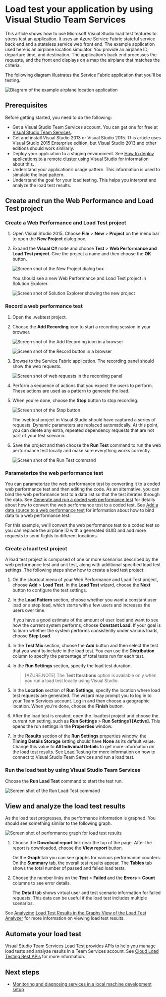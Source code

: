 <properties
    pageTitle="Load test your application by using Visual Studio Team Services | Microsoft Azure"
    description="Learn how to stress test your Azure Service Fabric applications by using Visual Studio Team Services."
    services="service-fabric"
    documentationCenter="na"
    authors="cawams"
    manager="timlt"
    editor="" />

<tags
    ms.service="multiple"
    ms.devlang="dotnet"
    ms.topic="article"
    ms.tgt_pltfrm="na"
    ms.workload="multiple"
    ms.date="10/28/2015"
    ms.author="cawa" />

# Load test your application by using Visual Studio Team Services

This article shows how to use Microsoft Visual Studio load test features to stress test an application. It uses an Azure Service Fabric stateful service back end and a stateless service web front end. The example application used here is an airplane location simulator. You provide an airplane ID, departure time, and destination. The application’s back end processes the requests, and the front end displays on a map the airplane that matches the criteria.

The following diagram illustrates the Service Fabric application that you'll be testing.

![Diagram of the example airplane location application][0]

## Prerequisites
Before getting started, you need to do the following:

- Get a Visual Studio Team Services account. You can get one for free at [Visual Studio Team Services](https://www.visualstudio.com).
- Get and install Visual Studio 2013 or Visual Studio 2015. This article uses Visual Studio 2015 Enterprise edition, but Visual Studio 2013 and other editions should work similarly.
- Deploy your application to a staging environment. See [How to deploy applications to a remote cluster using Visual Studio](service-fabric-publish-app-remote-cluster.md) for information about this.
- Understand your application’s usage pattern. This information is used to simulate the load pattern.
- Understand the goal for your load testing. This helps you interpret and analyze the load test results.

## Create and run the Web Performance and Load Test project

### Create a Web Performance and Load Test project

1. Open Visual Studio 2015. Choose **File** > **New** > **Project** on the menu bar to open the **New Project** dialog box.

2. Expand the **Visual C#** node and choose **Test** > **Web Performance and Load Test project**. Give the project a name and then choose the **OK** button.

    ![Screen shot of the New Project dialog box][1]

    You should see a new Web Performance and Load Test project in Solution Explorer.

    ![Screen shot of Solution Explorer showing the new project][2]

### Record a web performance test

1. Open the .webtest project.

2. Choose the **Add Recording** icon to start a recording session in your browser.

    ![Screen shot of the Add Recording icon in a browser][3]

    ![Screen shot of the Record button in a browser][4]

3. Browse to the Service Fabric application. The recording panel should show the web requests.

    ![Screen shot of web requests in the recording panel][5]

4. Perform a sequence of actions that you expect the users to perform. These actions are used as a pattern to generate the load.

5. When you're done, choose the **Stop** button to stop recording.

    ![Screen shot of the Stop button][6]

    The .webtest project in Visual Studio should have captured a series of requests. Dynamic parameters are replaced automatically. At this point, you can delete any extra, repeated dependency requests that are not part of your test scenario.

6. Save the project and then choose the **Run Test** command to run the web performance test locally and make sure everything works correctly.

    ![Screen shot of the Run Test command][7]

### Parameterize the web performance test

You can parameterize the web performance test by converting it to a coded web performance test and then editing the code. As an alternative, you can bind the web performance test to a data list so that the test iterates through the data. See [Generate and run a coded web performance test](https://msdn.microsoft.com/library/ms182552.aspx) for details about how to convert the web performance test to a coded test. See [Add a data source to a web performance test](https://msdn.microsoft.com/library/ms243142.aspx) for information about how to bind data to a web performance test.

For this example, we'll convert the web performance test to a coded test so you can replace the airplane ID with a generated GUID and add more requests to send flights to different locations.

### Create a load test project

A load test project is composed of one or more scenarios described by the web performance test and unit test, along with additional specified load test settings. The following steps show how to create a load test project:

1. On the shortcut menu of your Web Performance and Load Test project, choose **Add** > **Load Test**. In the **Load Test** wizard, choose the **Next** button to configure the test settings.

2. In the **Load Pattern** section, choose whether you want a constant user load or a step load, which starts with a few users and increases the users over time.

    If you have a good estimate of the amount of user load and want to see how the current system performs, choose **Constant Load**. If your goal is to learn whether the system performs consistently under various loads, choose **Step Load**.

3. In the **Test Mix** section, choose the **Add** button and then select the test that you want to include in the load test. You can use the **Distribution** column to specify the percentage of total tests run for each test.

4. In the **Run Settings** section, specify the load test duration.

    >[AZURE.NOTE] The **Test Iterations** option is available only when you run a load test locally using Visual Studio.

5. In the **Location** section of **Run Settings**, specify the location where load test requests are generated. The wizard may prompt you to log in to your Team Services account. Log in and then choose a geographic location. When you're done, choose the **Finish** button.

6. After the load test is created, open the .loadtest project and choose the current run setting, such as **Run Settings** > **Run Settings1 [Active]**. This opens the run settings in the **Properties** window.

7. In the **Results** section of the **Run Settings** properties window, the **Timing Details Storage** setting should have **None** as its default value. Change this value to **All Individual Details** to get more information on the load test results. See [Load Testing](https://www.visualstudio.com/load-testing.aspx) for more information on how to connect to Visual Studio Team Services and run a load test.

### Run the load test by using Visual Studio Team Services

Choose the **Run Load Test** command to start the test run.

![Screen shot of the Run Load Test command][8]

## View and analyze the load test results

As the load test progresses, the performance information is graphed. You should see something similar to the following graph.

![Screen shot of performance graph for load test results][9]

1. Choose the **Download report** link near the top of the page. After the report is downloaded, choose the **View report** button.

    On the **Graph** tab you can see graphs for various performance counters. On the **Summary** tab, the overall test results appear. The **Tables** tab shows the total number of passed and failed load tests.

2. Choose the number links on the **Test** > **Failed** and the **Errors** > **Count** columns to see error details.

    The **Detail** tab shows virtual user and test scenario information for failed requests. This data can be useful if the load test includes multiple scenarios.

See [Analyzing Load Test Results in the Graphs View of the Load Test Analyzer](https://www.visualstudio.com/load-testing.aspx) for more information on viewing load test results.

## Automate your load test

Visual Studio Team Services Load Test provides APIs to help you manage load tests and analyze results in a Team Services account. See [Cloud Load Testing Rest APIs](http://blogs.msdn.com/b/visualstudioalm/archive/2014/11/03/cloud-load-testing-rest-apis-are-here.aspx) for more information.

## Next steps
- [Monitoring and diagnosing services in a local machine development setup](service-fabric-diagnostics-how-to-monitor-and-diagnose-services-locally.md)

[0]: ./media/service-fabric-vso-load-test/OverviewDiagram.png
[1]: ./media/service-fabric-vso-load-test/NewProjectDialog.png
[2]: ./media/service-fabric-vso-load-test/Project.png
[3]: ./media/service-fabric-vso-load-test/AddRecording.png
[4]: ./media/service-fabric-vso-load-test/AddRecording2.png
[5]: ./media/service-fabric-vso-load-test/ActionSequence.png
[6]: ./media/service-fabric-vso-load-test/StopRecording.png
[7]: ./media/service-fabric-vso-load-test/RunTest.png
[8]: ./media/service-fabric-vso-load-test/RunTest2.png
[9]: ./media/service-fabric-vso-load-test/Graph.png
